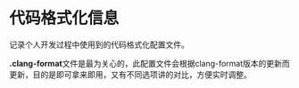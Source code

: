 # 代码格式化信息

记录个人开发过程中使用到的代码格式化配置文件。

**.clang-format**文件是最为关心的，此配置文件会根据clang-format版本的更新而更新，目的是即可拿来即用，又有不同选项讲的对比，方便实时调整。